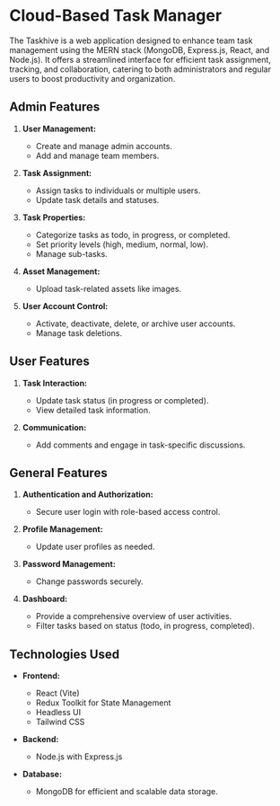 # Cloud-Based Task Manager

The Taskhive is a web application designed to enhance team task management using the MERN stack (MongoDB, Express.js, React, and Node.js). It offers a streamlined interface for efficient task assignment, tracking, and collaboration, catering to both administrators and regular users to boost productivity and organization.
## Admin Features

1. **User Management:**
   - Create and manage admin accounts.
   - Add and manage team members.

2. **Task Assignment:**
   - Assign tasks to individuals or multiple users.
   - Update task details and statuses.

3. **Task Properties:**
   - Categorize tasks as todo, in progress, or completed.
   - Set priority levels (high, medium, normal, low).
   - Manage sub-tasks.

4. **Asset Management:**
   - Upload task-related assets like images.

5. **User Account Control:**
   - Activate, deactivate, delete, or archive user accounts.
   - Manage task deletions.

## User Features

1. **Task Interaction:**
   - Update task status (in progress or completed).
   - View detailed task information.

2. **Communication:**
   - Add comments and engage in task-specific discussions.

## General Features

1. **Authentication and Authorization:**
   - Secure user login with role-based access control.

2. **Profile Management:**
   - Update user profiles as needed.

3. **Password Management:**
   - Change passwords securely.

4. **Dashboard:**
   - Provide a comprehensive overview of user activities.
   - Filter tasks based on status (todo, in progress, completed).

## Technologies Used

- **Frontend:**
  - React (Vite)
  - Redux Toolkit for State Management
  - Headless UI
  - Tailwind CSS

- **Backend:**
  - Node.js with Express.js
  
- **Database:**
  - MongoDB for efficient and scalable data storage.